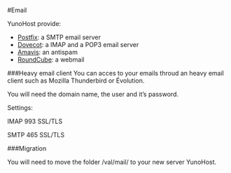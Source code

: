 #Email

YunoHost provide:
* [Postfix](http://www.postfix.org/): a SMTP email server
* [Dovecot](http://www.dovecot.org/): a IMAP and a POP3 email server
* [Amavis](http://amavis.org/): an antispam
* [RoundCube](/apps): a webmail

###Heavy email client
You can acces to your emails throud an heavy email client such as Mozilla Thunderbird or Évolution.

You will need the domain name, the user and it’s password.

Settings:

IMAP  993  SSL/TLS

SMTP  465  SSL/TLS

###Migration

You will need to move the folder /val/mail/ to your new server YunoHost.
